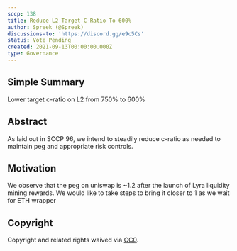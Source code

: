 ```yaml
---
sccp: 138
title: Reduce L2 Target C-Ratio To 600%
author: Spreek (@Spreek)
discussions-to: 'https://discord.gg/e9c5Cs'
status: Vote_Pending
created: 2021-09-13T00:00:00.000Z
type: Governance
---
```


## Simple Summary
<!--"If you can't explain it simply, you don't understand it well enough." Provide a simplified and layman-accessible explanation of the SCCP.-->

Lower target c-ratio on L2 from 750% to 600%

## Abstract
<!--A short (~200 word) description of the variable change proposed.-->

As laid out in SCCP 96, we intend to steadily reduce c-ratio as needed to maintain peg and appropriate risk controls.

## Motivation
<!--The motivation is critical for SCCPs that want to update variables within Synthetix. It should clearly explain why the existing variable is not incentive aligned. SCCP submissions without sufficient motivation may be rejected outright.-->

We observe that the peg on uniswap is ~1.2 after the launch of Lyra liquidity mining rewards. We would like to take steps to bring it closer to 1 as we wait for ETH wrapper 

## Copyright
Copyright and related rights waived via [CC0](https://creativecommons.org/publicdomain/zero/1.0/).
